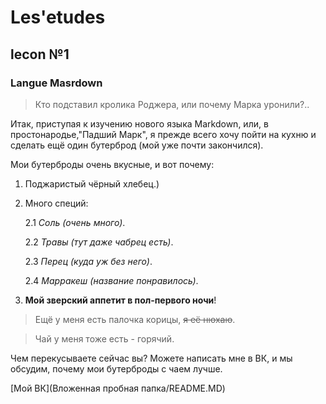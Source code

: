 # Les'etudes 
## lecon №1
### Langue Masrdown

>Кто подставил кролика Роджера, или почему Марка уронили?..


Итак, приступая к изучению нового языка Markdown, или, в простонародье,"Падший Марк", я прежде всего хочу пойти на кухню и сделать ещё один бутерброд (мой уже почти закончился).

Мои бутерброды очень вкусные, и вот почему:

1. Поджаристый чёрный хлебец.)
2. Много специй:

    2.1 *Соль (очень много)*.

    2.2 *Травы (тут даже чабрец есть)*.

    2.3 *Перец (куда уж без него)*.

    2.4 *Марракеш (название понравилось)*.
3. **Мой зверский аппетит в пол-первого ночи**!

> Ещё у меня есть палочка корицы, ~~я её нюхаю~~.

> Чай у меня тоже есть - горячий.

Чем перекусываете сейчас вы?
Можете написать мне в ВК, и мы обсудим, почему мои бутерброды с чаем лучше.

[Мой ВК](Вложенная пробная папка/README.MD)


